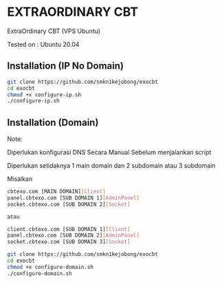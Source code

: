 # EXTRAORDINARY CBT
ExtraOrdinary CBT (VPS Ubuntu)

Tested on : Ubuntu 20.04

## Installation (IP No Domain)

```bash
git clone https://github.com/smkn1kejobong/exocbt
cd exocbt
chmod +x configure-ip.sh
./configure-ip.sh
```
## Installation (Domain)
Note:

Diperlukan konfigurasi DNS Secara Manual Sebelum menjalankan script

Diperlukan setidaknya 1 main domain dan 2 subdomain atau 3 subdomain

Misalkan
```bash
cbtexo.com [MAIN DOMAIN][Client]
panel.cbtexo.com [SUB DOMAIN 1][AdminPanel]
socket.cbtexo.com [SUB DOMAIN 2][Socket]

atau

client.cbtexo.com [SUB DOMAIN 1][Client]
panel.cbtexo.com [SUB DOMAIN 2][AdminPanel]
socket.cbtexo.com [SUB DOMAIN 3][Socket]
```


```bash
git clone https://github.com/smkn1kejobong/exocbt
cd exocbt
chmod +x configure-domain.sh
./configure-domain.sh
```


